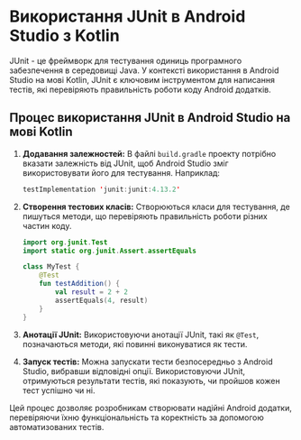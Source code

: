 # Використання JUnit в Android Studio з Kotlin

JUnit - це фреймворк для тестування одиниць програмного забезпечення в середовищі Java. У контексті використання в Android Studio на мові Kotlin, JUnit є ключовим інструментом для написання тестів, які перевіряють правильність роботи коду Android додатків.

## Процес використання JUnit в Android Studio на мові Kotlin

1. **Додавання залежностей:** В файлі `build.gradle` проекту потрібно вказати залежність від JUnit, щоб Android Studio зміг використовувати його для тестування. Наприклад:

    ```kotlin
    testImplementation 'junit:junit:4.13.2'
    ```

2. **Створення тестових класів:** Створюються класи для тестування, де пишуться методи, що перевіряють правильність роботи різних частин коду.

    ```kotlin
    import org.junit.Test
    import static org.junit.Assert.assertEquals

    class MyTest {
        @Test
        fun testAddition() {
            val result = 2 + 2
            assertEquals(4, result)
        }
    }
    ```

3. **Анотації JUnit:** Використовуючи анотації JUnit, такі як `@Test`, позначаються методи, які повинні виконуватися як тести.

4. **Запуск тестів:** Можна запускати тести безпосередньо з Android Studio, вибравши відповідні опції. Використовуючи JUnit, отримуються результати тестів, які показують, чи пройшов кожен тест успішно чи ні.

Цей процес дозволяє розробникам створювати надійні Android додатки, перевіряючи їхню функціональність та коректність за допомогою автоматизованих тестів.
